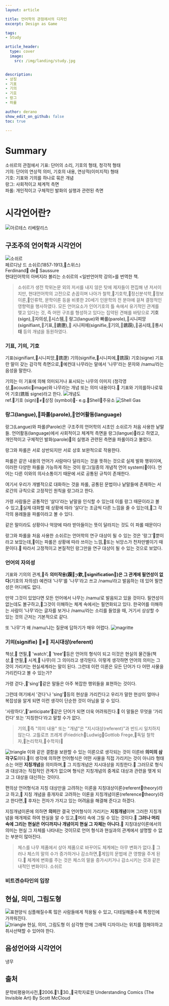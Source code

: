 ```yaml
---
layout: article

title: 언어학의 관점에서의 디자인
excerpt: Design as Game

tags:
- Study

article_header:
  type: cover
  image:
    src: /img/landing/study.jpg


description: 
- 상징
- 기표
- 기의
- 기호
- 랑그
- 파롤

author: derano
show_edit_on_github: false
toc: true

--- 
```

# Summary
소쉬르의 관점에서 
기표: 단어의 소리, 기호의 형태, 청각적 형태  
기의: 단어의 연상적 의미, 기호의 내용, 연상적(이미지적) 형태  
기호: 기표와 기의를 하나로 묶은 개념  
랑그: 사회적이고 체계적 측면  
파롤: 개인적이고 구체적인 발화의 실행과 관련된 측면
# 시각언어란?
![아르테스 리베랄리스](/img/019/01_artesliverlalris.png "아르테스 리레랄리스")
## 구조주의 언어학과 시각언어
![소쉬르](/img/019/02_saussure.png "소쉬르")  
페르디낭 드 소쉬르(1857-1913,스위스)  
Ferdinand de Saussure  
현대인어학의 아버지라 볼리는 소쉬르의 <일반언어학 강의>를 번역한 책.
> 소쉬르가 생전 학위논문 외의 저서를 내지 않은 탓에 제자들이 편집해 낸 저서이지만, 현대언어학의 고전으로 손꼽히며 나아가 철학,기호학,정신분석학,정보이론,인류학, 문학이론 등을 비롯한 20세기 인문학의 전 분야에 걸쳐 결정적인 영향력을 행사하였다. 모든 언어요소가 인어기호의 틀 속에서 유기적인 관계를 맺고 있다는 것, 즉 어떤 구조를 형성하고 있다는 집약된 견해를 바탕으로 **기호(sign),자의성,시스템, 랑그(langue)와 빠롤(parole),시니피앙(signifiant,기표,鎸邌), 시니피에(signifie,기의,鎸䠐),공시태,통시태** 등의 개념을 동원하였다.

### 기표, 기의, 기호
기표(signifiant,시니피앙,鎸邌) 기의(signifie,시니피에,鎸䠐) 기호(signe)
기표란 말이 갖는 감각적 측면으로,예컨대 나무라는 말에서 '나무'라는 문자와 /namu/라는 음성을 말한다.

기의는 이 기표에 의해 의미되거나 표시되는 나무의 이미지 (청각영상,acousticimage)와 나무라는 개념 또는 의미 내용이다. 기표와 기의를하나로묶어 기호(鎸贩 signe)라고 한다.
![개념도](/img/019/03.png "개념도")  
ref.기호 (sign)≠상징 (symbol)- e.g.Shell주유소
![Shell Gas](/img/019/04_shell.png "Shell Gas")  

### 랑그(langue),파롤(parole),언어활동(language)
랑그(Langue)와 파롤(Parole)은 구조주의 언어학의 시초인 소쉬르가 처음 사용한 낱말들. 언어활동(language)에서 사회적이고 체계적 측면을 랑그(langue)라고 하였고, 개인적이고 구체적인 발화(parole)의 실행과 관련된 측면을 파롤이라고 불렀다.

랑그와 파롤은 서로 상반되지만 서로 상호 보완적으로 작용한다.

파롤은 같은 내용의 언어가 사람마다 달라지는 것을 뜻하는 것으로 실제 발화 행위이며, 이러한 다양한 파롤을 가능하게 하는 것이 랑그(일종의 개념적 언어 system)이다. 언어는 다른 이와의 의사소통이기 때문에 서로 공통된 규칙이 존재한다.

여기서 우리가 개별적으로 대화하는 것을 파롤, 공통된 문법이나 낱말들에 존재하는 서로간의 규칙으로 고정적인 원칙을 랑그라고 한다.

가령 사람들은 공통적인 ‘살다’라는 낱말을 인식할 수 있는데 이를 랑그 때문이라고 볼 수 있고,실제 대화할 때 상황에 따라 ’살다’는 조금씩 다른 느낌을 줄 수 있는데,그 각각의 용례들을 파롤이라고 볼 수 있다.

같은 말이라도 상황이나 억양에 따라 받아들이는 뜻이 달라지는 것도 이 파롤 때문이다

랑그와 파롤을 처음 사용한 소쉬르는 언어학의 연구 대상이 될 수 있는 것은 '랑그'뿐이라고 보았는데,이는 파롤은 상황에 따라 쓰이는 느낌,또는 뉘앙스가 천차만별이기 때문이다. 따라서 고정적이고 본질적인 랑그만을 연구 대상이 될 수 있는 것으로 보았다.

### 언어의 자의성
기표와 기의의 관계,즉 **의미작용(䠐㄂⡲欽,signification)은 그 관계에 필연성이 없다**(기호의 자의성) 예컨대 '나무'를 '나무'라고 쓰고 /namu/라고 발음하는 데 있어 필연성은 어디에도 없다.

만약 그것이 있었다면 모든 언어에서 나무는 /namu/로 발음되고 있을 것이다. 필연성이 없는데도 볼구하고,그것이 이해하는 체계 속에서는 필연화되고 있다. 한국어를 이해하는 사람이 '나무'라는 글자를 보거나 /namu/라는 소리를 들었을 때, 거기서 상상할 수 있는 것의 근저는 기본적으로 같다.

또 '나무'가 왜 /namu/냐는 질문에 답하기가 매우 어렵다.
![magritte](/img/019/05.png "magritte")  

### 기의(signifie) ≠ 지시대상(referent)
책상, 연필, 'watch', 'tree’등은 언어의 형식이 되고 이것은 현실의 물건들(책상, 연필, 시계, 나무)이 그 의미라고 생각된다. 이렇게 생각하면 언어의 의미는 그것이 가리키는 현실세계라는 말이 된다. 그런데 이런 이론은 모든 단어가 다 어떤 사물을 가리킨다고 볼 수 있는가?

가령 걷다·,'sing'같은 말들은 아주 복잡한 행위들을 표현하는 것이다.

그런데 여기에서 '걷다'나 'sing'등의 현상을 가리킨다고 우리가 말한 현상이 얼마나 복잡성을 알게 되면 이런 생각이 단순한 것이 아님을 알 수 있다.

'사랑하다','anticipate'같은 단어가 되면 더욱 어려워진다. 이 말들은 무엇을 ’가리킨다’ 또는 ‘지칭한다’라고 말할 수가 없다.
> 기의,즉 "의미 내용" 또는 "개념"은 "지시대상(referent)"과 반드시 일치하지 않는다.
> 고틀로프 프레게 (FriedrichLudwigGottlob Frege,독일 철학자,논리학자,수학자)

![triangle](/img/019/06.jpg "triangle")
이와 같은 결함을 보완할 수 있는 이론으로 생각되는 것이 이른바 **의미의 삼각구도**이다.이 생각에 의하면 언어형식은 어떤 사물을 직접 가리키는 것이 아니라 형태소는 어떤 **지칭개념**을 의미하며, 그 지칭개념은 지시대상을 지칭한다. 그러므로 형식과 대상과는 직접적인 관계가 없으며 형식은 지칭개념의 중계로 대상과 관련을 맺게 되고 그 대상을 대신하는 것이다.

편의상 언어형식과 지칭 대상만을 고려하는 이론을 지칭대상이론(referenttheory)라고 하고, 지칭 개념을 중개자로 고려하는 이론을 지칭개념이론(referencetheory)라고 한다면, 후자는 전자가 가지고 있는 어려움을 해결해 준다고 하겠다.

지칭개념이론에 의하면 **의미**란 결국 언어형식이 가리키는 **지칭개념**이며 그러한 지칭개념을 매개체로 하여 현실을 알 수 있고,머리 속에 그릴 수 있는 것이다. **그러나 머리 속에 그리는 현실은 어디까지나 개념이지 현실 그 자체는 아니다.** 지칭대상이론에서의 의미는 현실 그 자체를 나타내는 것이므로 언어 형식과 현실과의 관계에서 설명할 수 없는 부분이 많아진다.

> 체스를 나무 제품에서 상아 제품으로 바꾸어도 체계에는 아무 변화가 없다. 그러나 체스의 말의 수가 증가하거나 감소하면,게임의 문법에 큰 영향을 주게 된다. 체계에 변화를 주는 것은 체스의 말을 증가시키거나 감소시키는 것과 같은 내적인 변화이다.
> 소쉬르
### 비트겐슈타인의 입장

## 현실, 의미, 그림도형
![표현양식](/img/019/07.jpg "표현양식")
심플해질수록 많은 사람들에게 적용될 수 있고, 디테일해줄수록 특정인에 가까워진다.  
![triangle](/img/019/08.jpg "triangle")
현실, 의미, 그림도형 이 삼각형 안에 그래픽 디자이너는 위치를 점해야하고 취사선택할 수 있어야 한다.

## 음성언어와 시각언어
냉무

## 출처
문학비평용어사전,2006.1.30.,국학자료원
Understanding Comics (The Invisible Art) By Scott McCloud